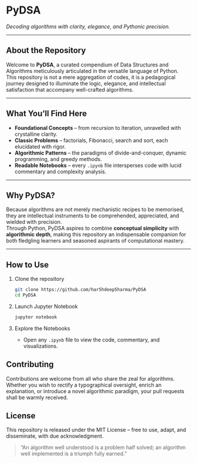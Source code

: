 # PyDSA  
*Decoding algorithms with clarity, elegance, and Pythonic precision.*

---

## About the Repository  
Welcome to **PyDSA**, a curated compendium of Data Structures and Algorithms meticulously articulated in the versatile language of Python.  
This repository is not a mere aggregation of codes, it is a pedagogical journey designed to illuminate the logic, elegance, and intellectual satisfaction that accompany well-crafted algorithms.  

---

## What You’ll Find Here  
- **Foundational Concepts** – from recursion to iteration, unravelled with crystalline clarity.  
- **Classic Problems** – factorials, Fibonacci, search and sort, each elucidated with rigor.  
- **Algorithmic Patterns** – the paradigms of divide-and-conquer, dynamic programming, and greedy methods.  
- **Readable Notebooks** – every `.ipynb` file intersperses code with lucid commentary and complexity analysis.  

---

## Why PyDSA?  
Because algorithms are not merely mechanistic recipes to be memorised, they are intellectual instruments to be comprehended, appreciated, and wielded with precision.  
Through Python, PyDSA aspires to combine **conceptual simplicity** with **algorithmic depth**, making this repository an indispensable companion for both fledgling learners and seasoned aspirants of computational mastery.  

---

## How to Use  
1. Clone the repository  
   ```bash
   git clone https://github.com/har5hdeep5harma/PyDSA
   cd PyDSA
   ```

2. Launch Jupyter Notebook
   ```bash
   jupyter notebook
   ```

3. Explore the Notebooks
   - Open any `.ipynb` file to view the code, commentary, and visualizations.

## Contributing

Contributions are welcome from all who share the zeal for algorithms. Whether you wish to rectify a typographical oversight, enrich an explanation, or introduce a novel algorithmic paradigm, your pull requests shall be warmly received.

## License

This repository is released under the MIT License – free to use, adapt, and disseminate, with due acknowledgment.

>“An algorithm well understood is a problem half solved; an algorithm well implemented is a triumph fully earned.”